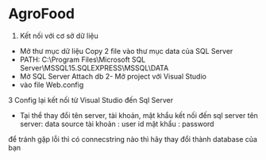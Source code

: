 # AgroFood
1. Kết nối với cơ sở dữ liệu
- Mở thư mục dữ liệu Copy 2 file vào thư mục data của SQL Server
- PATH: C:\Program Files\Microsoft SQL Server\MSSQL15.SQLEXPRESS\MSSQL\DATA
- Mở SQL Server Attach db
2- Mở project với Visual Studio
- vào file Web.config

3 Config lại kết nối từ Visual Studio đến Sql Server
- Tại thể <connectionString> </connectionString>
thay đổi tên server, tài khoản, mật khẩu kết nối đến sql server
tên server: data source
tài khoản : user id
mật khẩu : password

để tránh gặp lỗi thì có connecstring nào thì hãy thay đổi thành database của bạn

